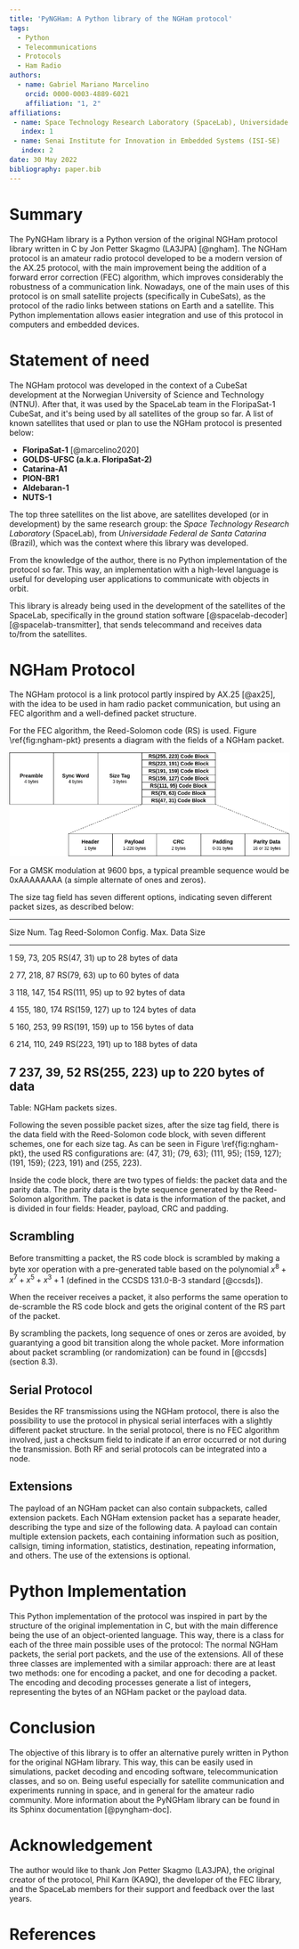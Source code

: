 ```yaml
---
title: 'PyNGHam: A Python library of the NGHam protocol'
tags:
  - Python
  - Telecommunications
  - Protocols
  - Ham Radio
authors:
  - name: Gabriel Mariano Marcelino
    orcid: 0000-0003-4889-6021
    affiliation: "1, 2"
affiliations:
 - name: Space Technology Research Laboratory (SpaceLab), Universidade Federal de Santa Catarina
   index: 1
 - name: Senai Institute for Innovation in Embedded Systems (ISI-SE)
   index: 2
date: 30 May 2022
bibliography: paper.bib
---
```


# Summary

The PyNGHam library is a Python version of the original NGHam protocol library written in C by Jon Petter Skagmo (LA3JPA) [@ngham]. The NGHam protocol is an amateur radio protocol developed to be a modern version of the AX.25 protocol, with the main improvement being the addition of a forward error correction (FEC) algorithm, which improves considerably the robustness of a communication link. Nowadays, one of the main uses of this protocol is on small satellite projects (specifically in CubeSats), as the protocol of the radio links between stations on Earth and a satellite. This Python implementation allows easier integration and use of this protocol in computers and embedded devices.


# Statement of need

The NGHam protocol was developed in the context of a CubeSat development at the Norwegian University of Science and Technology (NTNU). After that, it was used by the SpaceLab team in the FloripaSat-1 CubeSat, and it's being used by all satellites of the group so far. A list of known satellites that used or plan to use the NGHam protocol is presented below:

* **FloripaSat-1** [@marcelino2020]
* **GOLDS-UFSC (a.k.a. FloripaSat-2)**
* **Catarina-A1**
* **PION-BR1**
* **Aldebaran-1**
* **NUTS-1**

The top three satellites on the list above, are satellites developed (or in development) by the same research group: the *Space Technology Research Laboratory* (SpaceLab), from *Universidade Federal de Santa Catarina* (Brazil), which was the context where this library was developed.

From the knowledge of the author, there is no Python implementation of the protocol so far. This way, an implementation with a high-level language is useful for developing user applications to communicate with objects in orbit.

This library is already being used in the development of the satellites of the SpaceLab, specifically in the ground station software [@spacelab-decoder] [@spacelab-transmitter], that sends telecommand and receives data to/from the satellites.

# NGHam Protocol

The NGHam protocol is a link protocol partly inspired by AX.25 [@ax25], with the idea to be used in ham radio packet communication, but using an FEC algorithm and a well-defined packet structure.

For the FEC algorithm, the Reed-Solomon code (RS) is used. Figure \ref{fig:ngham-pkt} presents a diagram with the fields of a NGHam packet.

![Fields of a NGHam packet.\label{fig:ngham-pkt}](../docs/ngham-pkt.png)

For a GMSK modulation at 9600 bps, a typical preamble sequence would be 0xAAAAAAAA (a simple alternate of ones and zeros).

The size tag field has seven different options, indicating seven different packet sizes, as described below:

----------------------------------------------------------------------------
Size Num.   Tag             Reed-Solomon Config.    Max. Data Size
----------  --------------  ---------------------   ------------------------
1           59, 73, 205     RS(47, 31)              up to 28 bytes of data

2           77, 218, 87     RS(79, 63)              up to 60 bytes of data

3           118, 147, 154   RS(111, 95)             up to 92 bytes of data

4           155, 180, 174   RS(159, 127)            up to 124 bytes of data

5           160, 253, 99    RS(191, 159)            up to 156 bytes of data

6           214, 110, 249   RS(223, 191)            up to 188 bytes of data

7           237, 39, 52     RS(255, 223)            up to 220 bytes of data
----------------------------------------------------------------------------

Table:  NGHam packets sizes.

Following the seven possible packet sizes, after the size tag field, there is the data field with the Reed-Solomon code block, with seven different schemes, one for each size tag. As can be seen in Figure \ref{fig:ngham-pkt}, the used RS configurations are: (47, 31); (79, 63); (111, 95); (159, 127); (191, 159); (223, 191) and (255, 223).

Inside the code block, there are two types of fields: the packet data and the parity data. The parity data is the byte sequence generated by the Reed-Solomon algorithm. The packet is data is the information of the packet, and is divided in four fields: Header, payload, CRC and padding.

## Scrambling

Before transmitting a packet, the RS code block is scrambled by making a byte xor operation with a pre-generated table based on the polynomial $x^{8} + x^{7} + x^{5} + x^{3} + 1$ (defined in the CCSDS 131.0-B-3 standard [@ccsds]).

When the receiver receives a packet, it also performs the same operation to de-scramble the RS code block and gets the original content of the RS part of the packet.

By scrambling the packets, long sequence of ones or zeros are avoided, by guarantying a good bit transition along the whole packet. More information about packet scrambling (or randomization) can be found in [@ccsds] (section 8.3).

## Serial Protocol

Besides the RF transmissions using the NGHam protocol, there is also the possibility to use the protocol in physical serial interfaces with a slightly different packet structure. In the serial protocol, there is no FEC algorithm involved, just a checksum field to indicate if an error occurred or not during the transmission. Both RF and serial protocols can be integrated into a node.

## Extensions

The payload of an NGHam packet can also contain subpackets, called extension packets. Each NGHam extension packet has a separate header, describing the type and size of the following data. A payload can contain multiple extension packets, each containing information such as position, callsign, timing information, statistics, destination, repeating information, and others. The use of the extensions is optional.

# Python Implementation

This Python implementation of the protocol was inspired in part by the structure of the original implementation in C, but with the main difference being the use of an object-oriented language. This way, there is a class for each of the three main possible uses of the protocol: The normal NGHam packets, the serial port packets, and the use of the extensions. All of these three classes are implemented with a similar approach: there are at least two methods: one for encoding a packet, and one for decoding a packet. The encoding and decoding processes generate a list of integers, representing the bytes of an NGHam packet or the payload data.

# Conclusion

The objective of this library is to offer an alternative purely written in Python for the original NGHam library. This way, this can be easily used in simulations, packet decoding and encoding software, telecommunication classes, and so on. Being useful especially for satellite communication and experiments running in space, and in general for the amateur radio community. More information about the PyNGHam library can be found in its Sphinx documentation [@pyngham-doc].

# Acknowledgement

The author would like to thank Jon Petter Skagmo (LA3JPA), the original creator of the protocol, Phil Karn (KA9Q), the developer of the FEC library, and the SpaceLab members for their support and feedback over the last years.

# References
